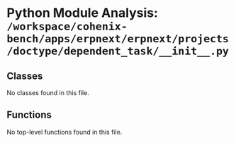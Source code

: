 # Python Module Analysis: `/workspace/cohenix-bench/apps/erpnext/erpnext/projects/doctype/dependent_task/__init__.py`

## Classes

No classes found in this file.


## Functions

No top-level functions found in this file.
